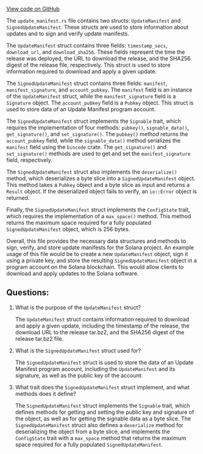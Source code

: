 [View code on GitHub](https://github.com/solana-labs/solana/blob/master/install/src/update_manifest.rs)

The `update_manifest.rs` file contains two structs: `UpdateManifest` and `SignedUpdateManifest`. These structs are used to store information about updates and to sign and verify update manifests.

The `UpdateManifest` struct contains three fields: `timestamp_secs`, `download_url`, and `download_sha256`. These fields represent the time the release was deployed, the URL to download the release, and the SHA256 digest of the release file, respectively. This struct is used to store information required to download and apply a given update.

The `SignedUpdateManifest` struct contains three fields: `manifest`, `manifest_signature`, and `account_pubkey`. The `manifest` field is an instance of the `UpdateManifest` struct, while the `manifest_signature` field is a `Signature` object. The `account_pubkey` field is a `Pubkey` object. This struct is used to store data of an Update Manifest program account.

The `SignedUpdateManifest` struct implements the `Signable` trait, which requires the implementation of four methods: `pubkey()`, `signable_data()`, `get_signature()`, and `set_signature()`. The `pubkey()` method returns the `account_pubkey` field, while the `signable_data()` method serializes the `manifest` field using the `bincode` crate. The `get_signature()` and `set_signature()` methods are used to get and set the `manifest_signature` field, respectively.

The `SignedUpdateManifest` struct also implements the `deserialize()` method, which deserializes a byte slice into a `SignedUpdateManifest` object. This method takes a `Pubkey` object and a byte slice as input and returns a `Result` object. If the deserialized object fails to verify, an `io::Error` object is returned.

Finally, the `SignedUpdateManifest` struct implements the `ConfigState` trait, which requires the implementation of a `max_space()` method. This method returns the maximum space required for a fully populated `SignedUpdateManifest` object, which is 256 bytes.

Overall, this file provides the necessary data structures and methods to sign, verify, and store update manifests for the Solana project. An example usage of this file would be to create a new `UpdateManifest` object, sign it using a private key, and store the resulting `SignedUpdateManifest` object in a program account on the Solana blockchain. This would allow clients to download and apply updates to the Solana software.
## Questions: 
 1. What is the purpose of the `UpdateManifest` struct?
    
    The `UpdateManifest` struct contains information required to download and apply a given update, including the timestamp of the release, the download URL to the release tar.bz2, and the SHA256 digest of the release tar.bz2 file.

2. What is the `SignedUpdateManifest` struct used for?
    
    The `SignedUpdateManifest` struct is used to store the data of an Update Manifest program account, including the `UpdateManifest` and its signature, as well as the public key of the account.

3. What trait does the `SignedUpdateManifest` struct implement, and what methods does it define?
    
    The `SignedUpdateManifest` struct implements the `Signable` trait, which defines methods for getting and setting the public key and signature of the object, as well as for getting the signable data as a byte slice. The `SignedUpdateManifest` struct also defines a `deserialize` method for deserializing the object from a byte slice, and implements the `ConfigState` trait with a `max_space` method that returns the maximum space required for a fully populated `SignedUpdateManifest`.